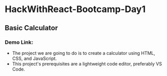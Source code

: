 # HackWithReact-Bootcamp-Day1
## Basic Calculator
### Demo Link: 
* The project we are going to do is to create a calculator using HTML, CSS, and JavaScript.
* This project's prerequisites are a lightweight code editor, preferably VS Code.
